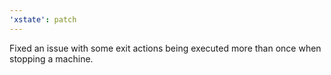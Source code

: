 ```yaml
---
'xstate': patch
---
```


Fixed an issue with some exit actions being executed more than once when stopping a machine.
